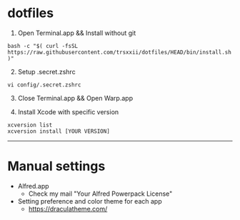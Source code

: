 # dotfiles

1. Open Terminal.app && Install without git
```
bash -c "$( curl -fsSL https://raw.githubusercontent.com/trsxxii/dotfiles/HEAD/bin/install.sh )"
```

2. Setup .secret.zshrc
```
vi config/.secret.zshrc
```

3. Close Terminal.app && Open Warp.app

4. Install Xcode with specific version
```
xcversion list
xcversion install [YOUR VERSION]
```

---

# Manual settings

* Alfred.app
    * Check my mail "Your Alfred Powerpack License"
* Setting preference and color theme for each app 
    * https://draculatheme.com/
